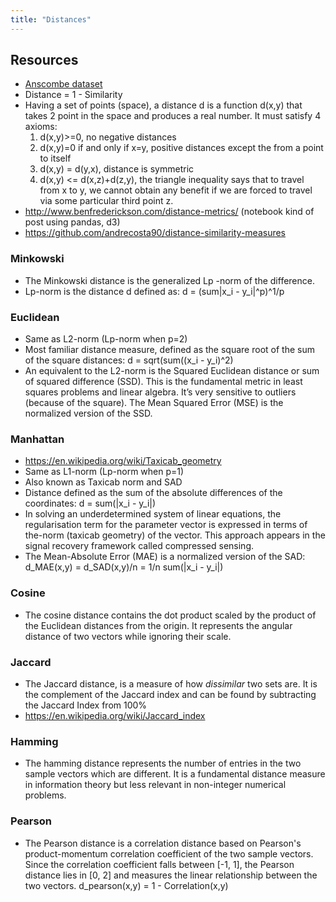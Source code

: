```yaml
---
title: "Distances"
---
```



## Resources
- [Anscombe dataset](http://datascienceplus.com/the-importance-of-data-visualization/)
- Distance = 1 - Similarity 
- Having a set of points (space), a distance d is a function d(x,y) that takes 2 point in the space and produces a real number. It must satisfy 4 axioms:
	1. d(x,y)>=0, no negative distances
	2. d(x,y)=0 if and only if x=y, positive distances except the from a point to itself
	3. d(x,y) = d(y,x), distance is symmetric 
	4. d(x,y) <= d(x,z)+d(z,y), the triangle inequality says that to travel from x to y, we cannot obtain any benefit if we are forced to travel via some particular third point z. 
- http://www.benfrederickson.com/distance-metrics/ (notebook kind of post using pandas, d3)
- https://github.com/andrecosta90/distance-similarity-measures

### Minkowski
- The Minkowski distance is the generalized Lp -norm of the difference. 
- Lp-norm is the distance d defined as: d = (sum|x_i - y_i|^p)^1/p 

### Euclidean
- Same as L2-norm (Lp-norm when p=2)
- Most familiar distance measure, defined as the square root of the sum of the square distances: d = sqrt(sum((x_i - y_i)^2)
- An equivalent to the L2-norm is the Squared Euclidean distance or sum of squared difference (SSD). This is the fundamental metric in least squares problems and linear algebra. It’s very sensitive to outliers (because of the square). The Mean Squared Error (MSE) is the normalized version of the SSD. 

### Manhattan
- https://en.wikipedia.org/wiki/Taxicab_geometry
- Same as L1-norm (Lp-norm when p=1)
- Also known as Taxicab norm and SAD
- Distance defined as the sum of the absolute differences of the coordinates: d = sum(|x_i - y_i|)
- In solving an underdetermined system of linear equations, the regularisation term for the parameter vector is expressed in terms of the-norm (taxicab geometry) of the vector. This approach appears in the signal recovery framework called compressed sensing.
- The Mean-Absolute Error (MAE) is a normalized version of the SAD: d_MAE(x,y) = d_SAD(x,y)/n = 1/n sum(|x_i - y_i|)

### Cosine
- The cosine distance contains the dot product scaled by the product of the Euclidean distances from the origin. It represents the angular distance of two vectors while ignoring their scale. 

### Jaccard
- The Jaccard distance, is a measure of how _dissimilar_ two sets are. It is the complement of the Jaccard index and can be found by subtracting the Jaccard Index from 100%
- https://en.wikipedia.org/wiki/Jaccard_index

### Hamming
- The hamming distance represents the number of entries in the two sample vectors which are different. It is a fundamental distance measure in information theory but less relevant in non-integer numerical problems. 

### Pearson
- The Pearson distance is a correlation distance based on Pearson's product-momentum correlation coefficient of the two sample vectors. Since the correlation coefficient falls between [-1, 1], the Pearson distance lies in [0, 2] and measures the linear relationship between the two vectors. 
d_pearson(x,y) = 1 - Correlation(x,y)